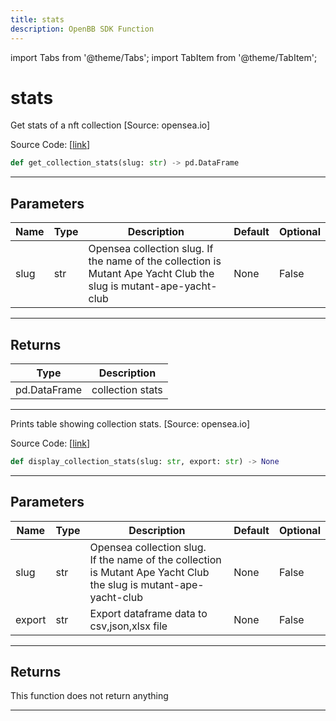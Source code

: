 ```yaml
---
title: stats
description: OpenBB SDK Function
---
```


import Tabs from '@theme/Tabs';
import TabItem from '@theme/TabItem';

# stats

<Tabs>
<TabItem value="model" label="Model" default>

Get stats of a nft collection [Source: opensea.io]

Source Code: [[link](https://github.com/OpenBB-finance/OpenBBTerminal/tree/main/openbb_terminal/cryptocurrency/nft/opensea_model.py#L17)]

```python
def get_collection_stats(slug: str) -> pd.DataFrame
```

---

## Parameters

| Name | Type | Description | Default | Optional |
| ---- | ---- | ----------- | ------- | -------- |
| slug | str | Opensea collection slug. If the name of the collection is Mutant Ape Yacht Club the slug is mutant-ape-yacht-club | None | False |


---

## Returns

| Type | Description |
| ---- | ----------- |
| pd.DataFrame | collection stats |
---



</TabItem>
<TabItem value="view" label="View">

Prints table showing collection stats. [Source: opensea.io]

Source Code: [[link](https://github.com/OpenBB-finance/OpenBBTerminal/tree/main/openbb_terminal/cryptocurrency/nft/opensea_view.py#L15)]

```python
def display_collection_stats(slug: str, export: str) -> None
```

---

## Parameters

| Name | Type | Description | Default | Optional |
| ---- | ---- | ----------- | ------- | -------- |
| slug | str | Opensea collection slug.<br/>If the name of the collection is Mutant Ape Yacht Club the slug is mutant-ape-yacht-club | None | False |
| export | str | Export dataframe data to csv,json,xlsx file | None | False |


---

## Returns

This function does not return anything

---



</TabItem>
</Tabs>